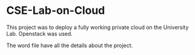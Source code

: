 # CSE-Lab-on-Cloud
This project was to deploy a fully working private cloud on the University Lab. Openstack was used.

The word file have all the details about the project.
